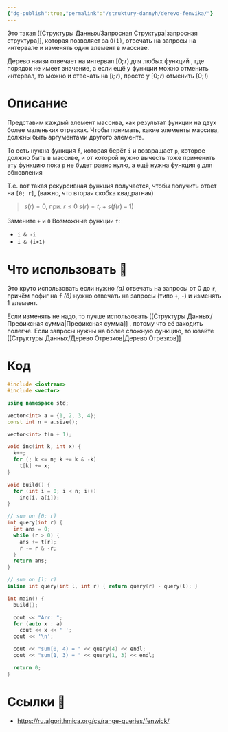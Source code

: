 ```yaml
---
{"dg-publish":true,"permalink":"/struktury-dannyh/derevo-fenvika/"}
---
```


Это такая [[Структуры Данных/Запросная Структура\|запросная структура]], которая позволяет за `O(1)`, отвечать на запросы на интервале и изменять один элемент в массиве.

Дерево наизи отвечает на интервал $[0; r)$ для любых функций , где порядок не имеет значение, а если ещё у функции можно отменить интервал, то можно и отвечать на $[l; r)$, просто у $[0; r)$ отменить $[0; l)$

# Описание

Представим каждый элемент массива, как результат функции на двух более маленьких отрезках.  Чтобы понимать, какие элементы массива, должны быть аргументами другого элемента.

То есть нужна функция `f`, которая берёт `i` и возвращает `p`, которое должно быть в массиве, и от которой нужно вычесть тоже применить эту функцию пока `p` не будет равно нулю, а ещё нужна функция `g` для обновления 

Т.е. вот такая рекурсивная функция получается, чтобы получить ответ на `[0; r]`, (важно, что вторая скобка квадратная)

> $s(r) = 0$, при. $r \leq 0$
> $s(r) = t_r + s(f(r) - 1)$

Замените `+` и `0`
Возможные функции `f`:

- `i & -i`
- `i & (i+1)`

# Что использовать 🤨

Это круто использовать если нужно *(а)* отвечать на запросы от 0 до `r`, причём пофиг на `f` *(б)* нужно отвечать на запросы (типо `+`, `-`) и изменять 1 элемент.

Если изменять не надо, то лучше использовать [[Структуры Данных/Префиксная сумма\|Префиксная сумма]] , потому что её закодить полегче.  Если запросы нужны на более сложную функцию, то юзайте [[Структуры Данных/Дерево Отрезков\|Дерево Отрезков]]

# Код


```cpp
#include <iostream>
#include <vector>

using namespace std;

vector<int> a = {1, 2, 3, 4};
const int n = a.size();

vector<int> t(n + 1);

void inc(int k, int x) {
  k++;
  for (; k <= n; k += k & -k)
    t[k] += x;
}

void build() {
  for (int i = 0; i < n; i++)
    inc(i, a[i]);
}

// sum on [0; r)
int query(int r) {
  int ans = 0;
  while (r > 0) {
    ans += t[r];
    r -= r & -r;
  }
  return ans;
}

// sum on [l; r)
inline int query(int l, int r) { return query(r) - query(l); }

int main() {
  build();

  cout << "Arr: ";
  for (auto x : a)
    cout << x << ' ';
  cout << '\n';

  cout << "sum[0, 4) = " << query(4) << endl;
  cout << "sum[1, 3) = " << query(1, 3) << endl;

  return 0;
}
```

# Ссылки 🧠

- https://ru.algorithmica.org/cs/range-queries/fenwick/
